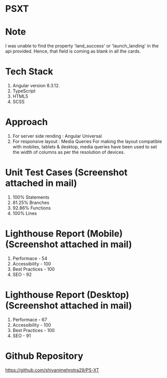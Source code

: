 # PSXT

# Note
I was unable to find the property 'land_success' or 'launch_landing' in the api provided.
Hence, that field is coming as blank in all the cards.

# Tech Stack
1. Angular version 8.3.12.
2. TypeScript
3. HTML5
4. SCSS

# Approach
1. For server side rending : Angular Universal
2. For responsive layout : Media Queries
    For making the layout compatible with mobiles, tablets & desktop, media queries have been used to set the width of columns as per the resolution of devices.

# Unit Test Cases (Screenshot attached in mail)
 1. 100% Statements
 2. 81.25% Branches
 3. 92.86% Functions
 4. 100% Lines 

# Lighthouse Report (Mobile) (Screenshot attached in mail)
1. Performace - 54
2. Accessibility - 100
3. Best Practices - 100
4. SEO - 92

# Lighthouse Report (Desktop) (Screenshot attached in mail)
1. Performace - 67
2. Accessibility - 100
3. Best Practices - 100
4. SEO - 91

# Github Repository
https://github.com/shivanimehrotra29/PS-XT
